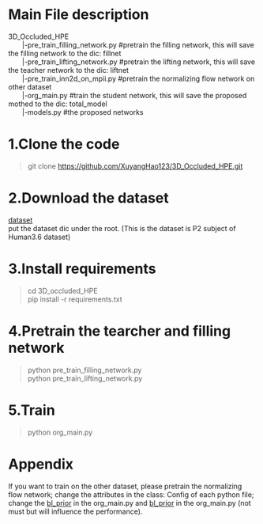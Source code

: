 # Main File description
  3D_Occluded_HPE  
&emsp;&emsp;|-pre_train_filling_network.py #pretrain the filling network, this will save the filling network to the dic: fillnet  
&emsp;&emsp;|-pre_train_lifting_network.py #pretrain the lifting network, this will save the teacher network to the dic: liftnet  
&emsp;&emsp;|-pre_train_inn2d_on_mpii.py #pretrain the normalizing flow network on other dataset  
&emsp;&emsp;|-org_main.py #train the student network, this will save the proposed mothed to the dic: total_model  
&emsp;&emsp;|-models.py #the proposed networks  
# 1.Clone the code
> git clone https://github.com/XuyangHao123/3D_Occluded_HPE.git  
# 2.Download the dataset
[dataset](https://pan.baidu.com/s/1w5J1l6AeYBVyxSPIn7b1jA?pwd=rvvx)  
put the dataset dic under the root. (This is the dataset is P2 subject of Human3.6 dataset)  
# 3.Install requirements
> cd 3D_occluded_HPE  
> pip install -r requirements.txt  
# 4.Pretrain the tearcher and filling network
> python pre_train_filling_network.py  
> python pre_train_lifting_network.py  
# 5.Train
> python org_main.py  
# Appendix
If you want to train on the other dataset, please pretrain the normalizing flow network; change the attributes in the class: Config of each python file; change the [bl_prior](https://github.com/XuyangHao123/3D_Occluded_HPE/blob/main/pre_train_lifting_network.py#L48) in the org_main.py and [bl_prior](https://github.com/XuyangHao123/3D_Occluded_HPE/blob/main/org_main.py#L59) in the org_main.py  (not must but will influence the performance).
